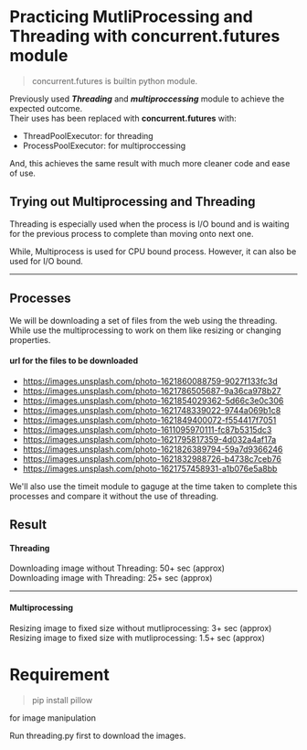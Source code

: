# Practicing MutliProcessing and Threading with concurrent.futures module

> concurrent.futures is builtin python module.  

Previously used ***Threading*** and ***multiproccessing*** module to achieve the expected outcome.  
Their uses has been replaced with **concurrent.futures** with:  
- ThreadPoolExecutor: for threading
- ProcessPoolExecutor: for multiproccessing

And, this achieves the same result with much more cleaner code and ease of use.  

## Trying out Multiprocessing and Threading

Threading is especially used when the process is I/O bound and is waiting for the previous process to complete than moving onto next one.  

While, Multiprocess is used for CPU bound process. However, it can also be used for I/O bound.  

---

## Processes

We will be downloading a set of files from the web using the threading.  
While use the multiprocessing to work on them like resizing or changing properties.  

#### url for the files to be downloaded

- https://images.unsplash.com/photo-1621860088759-9027f133fc3d
- https://images.unsplash.com/photo-1621786505687-9a36ca978b27
- https://images.unsplash.com/photo-1621854029362-5d66c3e0c306
- https://images.unsplash.com/photo-1621748339022-9744a069b1c8
- https://images.unsplash.com/photo-1621849400072-f554417f7051
- https://images.unsplash.com/photo-1611095970111-fc87b5315dc3
- https://images.unsplash.com/photo-1621795817359-4d032a4af17a
- https://images.unsplash.com/photo-1621826389794-59a7d9366246
- https://images.unsplash.com/photo-1621832988726-b4738c7ceb76
- https://images.unsplash.com/photo-1621757458931-a1b076e5a8bb


We'll also use the timeit module to gaguge at the time taken to complete this processes and compare it without the use of threading.

## Result

#### Threading
Downloading image without Threading: 50+ sec (approx)  
Downloading image with Threading: 25+ sec (approx)  

---

#### Multiprocessing
Resizing image to fixed size without mutliprocessing: 3+ sec (approx)  
Resizing image to fixed size with mutliprocessing: 1.5+ sec (approx)  

# Requirement
> pip install pillow  

for image manipulation

Run threading.py first to download the images.
